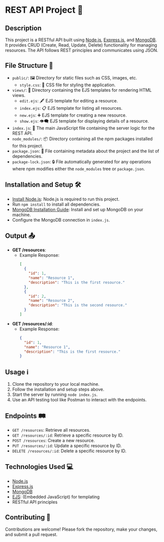 # REST API Project 🚀

## Description
This project is a RESTful API built using [Node.js](https://nodejs.org/), [Express.js](https://expressjs.com/), and [MongoDB](https://www.mongodb.com/). It provides CRUD (Create, Read, Update, Delete) functionality for managing resources. The API follows REST principles and communicates using JSON.

## File Structure 📁
- `public/`: 🖼️ Directory for static files such as CSS, images, etc.
  - `style.css`: 🎨 CSS file for styling the application.
- `views/`: 📝 Directory containing the EJS templates for rendering HTML views.
  - `edit.ejs`: 🖋️ EJS template for editing a resource.
  - `index.ejs`: 📋 EJS template for listing all resources.
  - `new.ejs`: ➕ EJS template for creating a new resource.
  - `show.ejs`: 👁️‍🗨️ EJS template for displaying details of a resource.
- `index.js`: 🚀 The main JavaScript file containing the server logic for the REST API.
- `node_modules/`: 📦 Directory containing all the npm packages installed for this project.
- `package.json`: 📄 File containing metadata about the project and the list of dependencies.
- `package-lock.json`: 🔒 File automatically generated for any operations where npm modifies either the `node_modules` tree or `package.json`.

## Installation and Setup 🛠️
- [Install Node.js](https://nodejs.org/): Node.js is required to run this project.
- Run `npm install` to install all dependencies.
- [MongoDB Installation Guide](https://docs.mongodb.com/manual/installation/): Install and set up MongoDB on your machine.
- Configure the MongoDB connection in `index.js`.

## Output 📤
- **GET /resources**:
  - Example Response:
    ```json
    [
      {
        "id": 1,
        "name": "Resource 1",
        "description": "This is the first resource."
      },
      {
        "id": 2,
        "name": "Resource 2",
        "description": "This is the second resource."
      }
    ]
    ```
- **GET /resources/:id**:
  - Example Response:
    ```json
    {
      "id": 1,
      "name": "Resource 1",
      "description": "This is the first resource."
    }
    ```

## Usage ℹ️
1. Clone the repository to your local machine.
2. Follow the installation and setup steps above.
3. Start the server by running `node index.js`.
4. Use an API testing tool like Postman to interact with the endpoints.

## Endpoints 🛤️
- `GET /resources`: Retrieve all resources.
- `GET /resources/:id`: Retrieve a specific resource by ID.
- `POST /resources`: Create a new resource.
- `PUT /resources/:id`: Update a specific resource by ID.
- `DELETE /resources/:id`: Delete a specific resource by ID.

## Technologies Used 💻
- [Node.js](https://nodejs.org/)
- [Express.js](https://expressjs.com/)
- [MongoDB](https://www.mongodb.com/)
- [EJS](https://ejs.co/): (Embedded JavaScript) for templating
- RESTful API principles

## Contributing 🙌
Contributions are welcome! Please fork the repository, make your changes, and submit a pull request.
